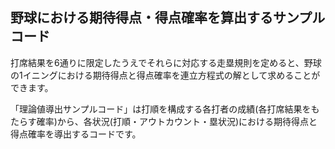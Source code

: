 ## 野球における期待得点・得点確率を算出するサンプルコード
打席結果を6通りに限定したうえでそれらに対応する走塁規則を定めると、野球の1イニングにおける期待得点と得点確率を連立方程式の解として求めることができます。

「理論値導出サンプルコード」は打順を構成する各打者の成績(各打席結果をもたらす確率)から、各状況(打順・アウトカウント・塁状況)における期待得点と得点確率を導出するコードです。
